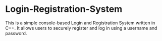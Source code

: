# Login-Registration-System
This is a simple console-based Login and Registration System written in C++. It allows users to securely register and log in using a username and password.
